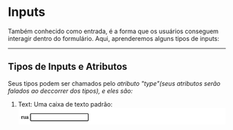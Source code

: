 # Inputs
Também conhecido como entrada, é a forma que os usuários conseguem interagir dentro do formulário. Aqui, aprenderemos alguns tipos de inputs:
***
## Tipos de Inputs e Atributos
Seus tipos podem ser chamados pelo *atributo "type"(seus atributos serão falados ao deccorrer dos tipos), e eles são:*
1. Text: Uma caixa de texto padrão:
![alt text](image.png)